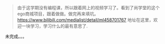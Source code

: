 >由于这学期没有编程课，所以跟着网上的视频学习了。看到了尚学堂的这个ego商城项目，跟着做做。做完再来填坑。
https://www.bilibili.com/medialist/detail/ml458701767 地址在这里，欢迎一块学习，学习什么的最有意思了.

未完成。。。
